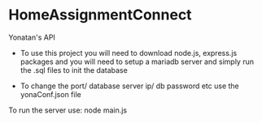 # HomeAssignmentConnect
Yonatan's API
* To use this project you will need to download node.js, express.js packages and you will need to setup a mariadb server and simply run the .sql files 
to init the database

* To change the port/ database server ip/ db password etc use the yonaConf.json file

To run the server use:
    node main.js

